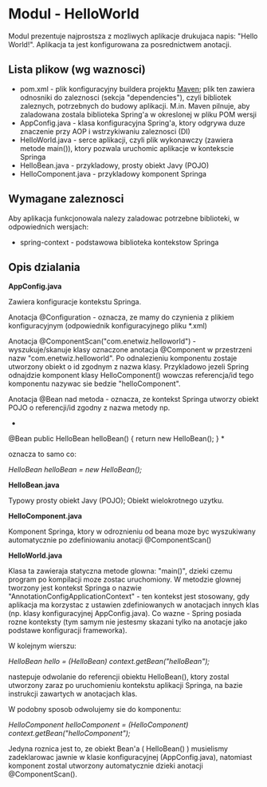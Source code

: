 Modul - HelloWorld
==================

Modul prezentuje najprostsza z mozliwych aplikacje drukujaca napis: "Hello World!". Aplikacja ta jest konfigurowana za posrednictwem anotacji. 


Lista plikow (wg waznosci)
--------------------------

 * pom.xml - plik konfiguracyjny buildera projektu [Maven](http://4programmers.net/Java/Maven#id-A-moe-by-tak-Maven); plik ten zawiera 
   odnosniki do zaleznosci (sekcja "dependencies"), czyli bibliotek zaleznych, potrzebnych do budowy aplikacji. M.in. Maven pilnuje, aby 
   zaladowana zostala biblioteka Spring'a w okreslonej w pliku POM wersji
 * AppConfig.java - klasa konfiguracyjna Spring'a, ktory odgrywa duze znaczenie przy AOP i wstrzykiwaniu zaleznosci (DI)
 * HelloWorld.java - serce aplikacji, czyli plik wykonawczy (zawiera metode main()), ktory pozwala uruchomic aplikacje w kontekscie Springa
 * HelloBean.java - przykladowy, prosty obiekt Javy (POJO)
 * HelloComponent.java - przykladowy komponent Springa


Wymagane zaleznosci
-------------------

Aby aplikacja funkcjonowala nalezy zaladowac potrzebne biblioteki, w odpowiednich wersjach:

 * spring-context - podstawowa biblioteka kontekstow Springa


Opis dzialania
--------------

**AppConfig.java**

Zawiera konfiguracje kontekstu Springa.

Anotacja @Configuration - oznacza, ze mamy do czynienia z plikiem konfiguracyjnym (odpowiednik konfiguracyjnego pliku *.xml)

Anotacja @ComponentScan("com.enetwiz.helloworld") - wyszukuje/skanuje klasy oznaczone anotacja @Component w przestrzeni nazw 
"com.enetwiz.helloworld". Po odnalezieniu komponentu zostaje utworzony obiekt o id zgodnym z nazwa klasy. Przykladowo jezeli Spring 
odnajdzie komponent klasy HelloComponent() wowczas referencja/id tego komponentu nazywac sie bedzie "helloComponent".

Anotacja @Bean nad metoda - oznacza, ze kontekst Springa utworzy obiekt POJO o referencji/id zgodny z nazwa metody np.

*
@Bean
public HelloBean helloBean() {
    return new HelloBean();
}
*

oznacza to samo co:

*HelloBean helloBean = new HelloBean();*

**HelloBean.java**

Typowy prosty obiekt Javy (POJO); Obiekt wielokrotnego uzytku.

**HelloComponent.java**

Komponent Springa, ktory w odroznieniu od beana moze byc wyszukiwany automatycznie po zdefiniowaniu anotacji @ComponentScan()

**HelloWorld.java**

Klasa ta zawieraja statyczna metode glowna: "main()", dzieki czemu program po kompilacji moze zostac uruchomiony.
W metodzie glownej tworzony jest kontekst Springa o nazwie "AnnotationConfigApplicationContext" - ten kontekst jest stosowany, gdy aplikacja ma 
korzystac z ustawien zdefiniowanych w anotacjach innych klas (np. klasy konfiguracyjnej AppConfig.java). 
Co wazne - Spring posiada rozne konteksty (tym samym nie jestesmy skazani tylko na anotacje jako podstawe konfiguracji frameworka).

W kolejnym wierszu:

*HelloBean hello = (HelloBean) context.getBean("helloBean");*

nastepuje odwolanie do referencji obiektu HelloBean(), ktory zostal utworzony zaraz po uruchomieniu kontekstu aplikacji Springa, na bazie 
instrukcji zawartych w anotacjach klas.

W podobny sposob odwolujemy sie do komponentu:

*HelloComponent helloComponent = (HelloComponent) context.getBean("helloComponent");*

Jedyna roznica jest to, ze obiekt Bean'a ( HelloBean() ) musielismy zadeklarowac jawnie w klasie konfiguracyjnej (AppConfig.java),
natomiast komponent zostal utworzony automatycznie dzieki anotacji @ComponentScan().